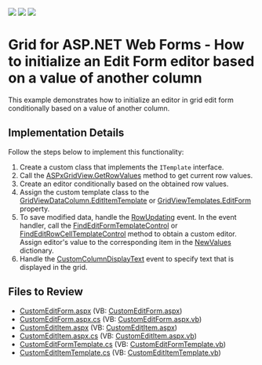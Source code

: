 <!-- default badges list -->
![](https://img.shields.io/endpoint?url=https://codecentral.devexpress.com/api/v1/VersionRange/128534940/13.1.5%2B)
[![](https://img.shields.io/badge/Open_in_DevExpress_Support_Center-FF7200?style=flat-square&logo=DevExpress&logoColor=white)](https://supportcenter.devexpress.com/ticket/details/E4835)
[![](https://img.shields.io/badge/📖_How_to_use_DevExpress_Examples-e9f6fc?style=flat-square)](https://docs.devexpress.com/GeneralInformation/403183)
<!-- default badges end -->

# Grid for ASP.NET Web Forms - How to initialize an Edit Form editor based on a value of another column

This example demonstrates how to initialize an editor in grid edit form conditionally based on a value of another column.

## Implementation Details

Follow the steps below to implement this functionality:

1. Create a custom class that implements the `ITemplate` interface.
2. Call the [ASPxGridView.GetRowValues](https://docs.devexpress.com/AspNet/DevExpress.Web.ASPxGridView.GetRowValues(System.Int32-System.String--)) method to get current row values.
3. Create an editor conditionally based on the obtained row values.
4. Assign the custom template class to the [GridViewDataColumn.EditItemTemplate](https://docs.devexpress.com/AspNet/DevExpress.Web.GridViewDataColumn.EditItemTemplate) or [GridViewTemplates.EditForm](https://docs.devexpress.com/AspNet/DevExpress.Web.GridViewTemplates.EditForm) property.
5. To save modified data, handle the [RowUpdating](https://docs.devexpress.com/AspNet/DevExpress.Web.ASPxGridView.RowUpdating) event. In the event handler, call the [FindEditFormTemplateControl](https://docs.devexpress.com/AspNet/DevExpress.Web.ASPxGridView.FindEditFormTemplateControl(System.String)) or [FindEditRowCellTemplateControl](https://docs.devexpress.com/AspNet/DevExpress.Web.ASPxGridView.FindEditRowCellTemplateControl(DevExpress.Web.GridViewDataColumn-System.String)) method to obtain a custom editor. Assign editor's value to the corresponding item in the [NewValues](https://docs.devexpress.com/AspNet/DevExpress.Web.Data.ASPxDataUpdatingEventArgs.NewValues) dictionary.
6. Handle the [CustomColumnDisplayText](https://docs.devexpress.com/AspNet/DevExpress.Web.ASPxGridView.CustomColumnDisplayText) event to specify text that is displayed in the grid.


## Files to Review

* [CustomEditForm.aspx](./CS/WebApplication_GridTest/CustomEditForm.aspx) (VB: [CustomEditForm.aspx](./VB/WebApplication_GridTest/CustomEditForm.aspx))
* [CustomEditForm.aspx.cs](./CS/WebApplication_GridTest/CustomEditForm.aspx.cs) (VB: [CustomEditForm.aspx.vb](./VB/WebApplication_GridTest/CustomEditForm.aspx.vb))
* [CustomEditItem.aspx](./CS/WebApplication_GridTest/CustomEditItem.aspx) (VB: [CustomEditItem.aspx](./VB/WebApplication_GridTest/CustomEditItem.aspx))
* [CustomEditItem.aspx.cs](./CS/WebApplication_GridTest/CustomEditItem.aspx.cs) (VB: [CustomEditItem.aspx.vb](./VB/WebApplication_GridTest/CustomEditItem.aspx.vb))
* [CustomEditFormTemplate.cs](./CS/WebApplication_GridTest/Templates/CustomEditFormTemplate.cs) (VB: [CustomEditFormTemplate.vb](./VB/WebApplication_GridTest/Templates/CustomEditFormTemplate.vb))
* [CustomEditItemTemplate.cs](./CS/WebApplication_GridTest/Templates/CustomEditItemTemplate.cs) (VB: [CustomEditItemTemplate.vb](./VB/WebApplication_GridTest/Templates/CustomEditItemTemplate.vb))
